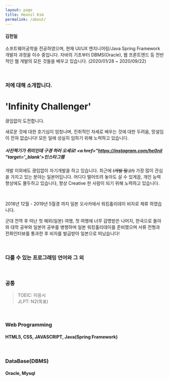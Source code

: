 ```yaml
---
layout: page
title: Heonil Kim
permalink: /about/
---
```


#### 김헌일 <br>

소프트웨어공학을 전공하였으며, 현재 UI/UX 엔지니어링/Java Spring Framework 개발자 과정을 이수 중입니다. 자바의 기초부터 DBMS(Oracle), 웹 프론트엔드 등 전반적인 웹 개발의 모든 것들을 배우고 있습니다. (2020/01/28 ~ 2020/09/22)

<br>

### 저에 대해 소개합니다.

<h1>'Infinity Challenger'</h1>
<p>끊임없이 도전합니다.</p>

새로운 것에 대한 호기심이 엄청나며, 진취적인 자세로 배우는 것에 대한 두려움, 망설임이 전혀 없습니다! 모든 일에 성실히 임하기 위해 노력하고 있습니다. <br>

##### 사진찍기가 취미인데 구경 하러 오세요! <a href="https://instagram.com/he0nil "target='_blank'>인스타그램</a>

개발 이외에도 끊임없이 자기개발을 하고 있습니다. 최근에 ~~(개발 말고!)~~ 가장 많이 관심을 가지고 있는 분야는 일본어입니다. 어디다 떨어뜨려 놓아도 살 수 있게끔, 개인 능력 향상에도 몰두하고 있습니다, 항상 Creative 한 사람이 되기 위해 노력하고 있습니다.

<br>

<p>2018년 12월 - 2019년 5월경 까지 일본 오사카에서 워킹홀리데이 비자로 체류 하였습니다. </p>

군대 전역 후 떠난 첫 해외(일본) 여행, 첫 여행에 너무 감명받은 나머지, 한국으로 돌아와 대학 공부와 일본어 공부를 병행하며 일본 워킹홀리데이를 준비했으며 서류 전형과 전화인터뷰를 통과한 후 비자를 발급받아 일본으로 떠났습니다!

<br>

### 다룰 수 있는 프로그래밍 언어와 그 외
<br>

<h3>공통</h3>

> TOEIC: 미응시 <br>
> JLPT: N2(목표)

<br>

<h3>Web Programming</h3>
<p><h4>HTML5, CSS, JAVASCRIPT, Java(Spring Framework) </h4></p>

<br>

<h3>DataBase(DBMS)</h3>
<p><h4>Oracle, Mysql</h4></p>

<br><br>